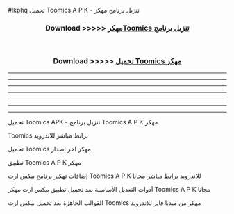 #lkphq تحميل Toomics  A P K - تنزيل برنامج مهكر



<div align="center">
<h3>Download >>>>> <a href="https://runaway1.web.app/?sq=Toomics ">مهكرToomics  تنزيل برنامج</a></h3><br>

<h3>Download >>>>> <a href="https://runaway1.web.app/?sq=Toomics ">تحميل Toomics  مهكر</a></h3>
</div>


----------------------------------------------------------

----------------------------------------------------------

----------------------------------------------------------

----------------------------------------------------------

----------------------------------------------------------

----------------------------------------------------------

----------------------------------------------------------

تحميل Toomics  APK - تنزيل برنامج Toomics  A P K مهكر

Toomics  برابط مباشر للاندرويد

تحميل Toomics  مهكر اخر اصدار

تطبيق Toomics  A P K مهكر

إضافات تهكير برنامج بيكس ارت Toomics  A P K للاندرويد برابط مباشر مجانا

أدوات التعديل الأساسية بعد تحميل تطبيق بيكس ارت مهكر Toomics  A P K مجانا

القوالب الجاهزة بعد تحميل بيكس ارت Toomics  مهكر من ميديا فاير للاندرويد


